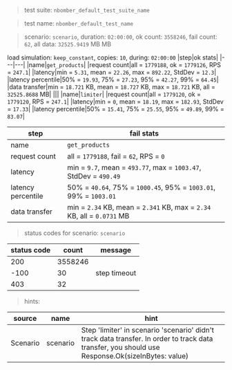 > test suite: `nbomber_default_test_suite_name`

> test name: `nbomber_default_test_name`

> scenario: `scenario`, duration: `02:00:00`, ok count: `3558246`, fail count: `62`, all data: `32525.9419` MB MB

load simulation: `keep_constant`, copies: `10`, during: `02:00:00`
|step|ok stats|
|---|---|
|name|`get_products`|
|request count|all = `1779188`, ok = `1779126`, RPS = `247.1`|
|latency|min = `5.31`, mean = `22.26`, max = `892.22`, StdDev = `12.3`|
|latency percentile|50% = `19.93`, 75% = `27.23`, 95% = `42.27`, 99% = `64.45`|
|data transfer|min = `18.721` KB, mean = `18.727` KB, max = `18.721` KB, all = `32525.8688` MB|
|||
|name|`limiter`|
|request count|all = `1779120`, ok = `1779120`, RPS = `247.1`|
|latency|min = `0`, mean = `18.19`, max = `182.93`, StdDev = `17.33`|
|latency percentile|50% = `15.41`, 75% = `25.55`, 95% = `49.89`, 99% = `83.07`|

|step|fail stats|
|---|---|
|name|`get_products`|
|request count|all = `1779188`, fail = `62`, RPS = `0`|
|latency|min = `9.7`, mean = `493.77`, max = `1003.47`, StdDev = `490.49`|
|latency percentile|50% = `40.64`, 75% = `1000.45`, 95% = `1003.01`, 99% = `1003.01`|
|data transfer|min = `2.34` KB, mean = `2.341` KB, max = `2.34` KB, all = `0.0731` MB|
> status codes for scenario: `scenario`

|status code|count|message|
|---|---|---|
|200|3558246||
|-100|30|step timeout|
|403|32||

> hints:

|source|name|hint|
|---|---|---|
|Scenario|scenario|Step 'limiter' in scenario 'scenario' didn't track data transfer. In order to track data transfer, you should use Response.Ok(sizeInBytes: value)|
